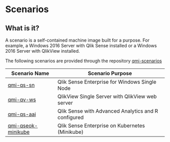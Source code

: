 # Scenarios

## What is it?
A scenario is a self-contained machine image built for a purpose. For example, a Windows 2016 Server with Qlik Sense installed or a Windows 2016 Server with QlikView installed.

The following scenarios are provided through the repository <a href="https://github.com/Qlik-Partner-Tools/qmi-scenarios" target="_blank">qmi-scenarios</a> 

| Scenario Name | Scenario Purpose |
|---------------|------------------|
| <a href="https://github.com/Qlik-Partner-Tools/qmi-scenarios/tree/master/qmi-qs-sn" target="_blank">qmi-qs-sn</a> | Qlik Sense Enterprise for Windows Single Node |
| <a href="https://github.com/Qlik-Partner-Tools/qmi-scenarios/tree/master/qmi-qv-ws" target="_blank">qmi-qv-ws</a> | QlikView Single Server with QlikView web server|
| <a href="https://github.com/Qlik-Partner-Tools/qmi-scenarios/tree/master/qmi-qs-aai" target="_blank">qmi-qs-aai</a>| Qlik Sense with Advanced Analytics and R configured |
| <a href="https://github.com/Qlik-Partner-Tools/qmi-scenarios/tree/master/qmi-qseok-minikube" target="_blank">qmi-qseok-minikube</a>| Qlik Sense Enterprise on Kubernetes (Minikube) |

